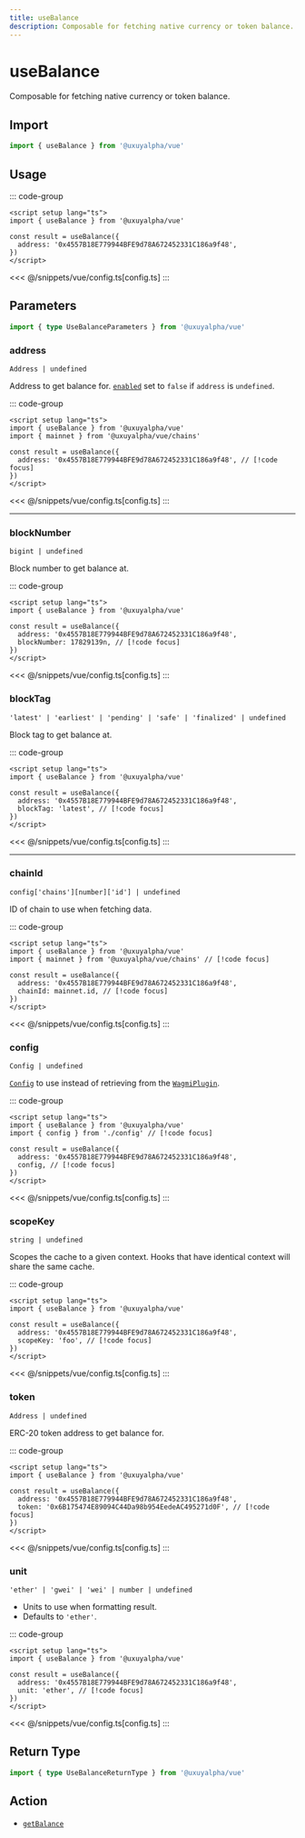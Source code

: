 ```yaml
---
title: useBalance
description: Composable for fetching native currency or token balance.
---
```


<script setup>
const packageName = '@uxuyalpha/vue'
const actionName = 'getBalance'
const typeName = 'GetBalance'
const TData = '{ decimals: number; formatted: string; symbol: string; value: bigint; }'
const TError = 'GetBalanceErrorType'
</script>

# useBalance

Composable for fetching native currency or token balance.

## Import

```ts
import { useBalance } from '@uxuyalpha/vue'
```

## Usage

::: code-group
```vue [index.vue]
<script setup lang="ts">
import { useBalance } from '@uxuyalpha/vue'

const result = useBalance({
  address: '0x4557B18E779944BFE9d78A672452331C186a9f48',
})
</script>
```
<<< @/snippets/vue/config.ts[config.ts]
:::

## Parameters

```ts
import { type UseBalanceParameters } from '@uxuyalpha/vue'
```

### address

`Address | undefined`

Address to get balance for. [`enabled`](#enabled) set to `false` if `address` is `undefined`.

::: code-group
```vue [index.vue]
<script setup lang="ts">
import { useBalance } from '@uxuyalpha/vue'
import { mainnet } from '@uxuyalpha/vue/chains'

const result = useBalance({
  address: '0x4557B18E779944BFE9d78A672452331C186a9f48', // [!code focus]
})
</script>
```
<<< @/snippets/vue/config.ts[config.ts]
:::

---

### blockNumber

`bigint | undefined`

Block number to get balance at.

::: code-group
```vue [index.vue]
<script setup lang="ts">
import { useBalance } from '@uxuyalpha/vue'

const result = useBalance({
  address: '0x4557B18E779944BFE9d78A672452331C186a9f48',
  blockNumber: 17829139n, // [!code focus]
})
</script>
```
<<< @/snippets/vue/config.ts[config.ts]
:::

### blockTag

`'latest' | 'earliest' | 'pending' | 'safe' | 'finalized' | undefined`

Block tag to get balance at.

::: code-group
```vue [index.vue]
<script setup lang="ts">
import { useBalance } from '@uxuyalpha/vue'

const result = useBalance({
  address: '0x4557B18E779944BFE9d78A672452331C186a9f48',
  blockTag: 'latest', // [!code focus]
})
</script>
```
<<< @/snippets/vue/config.ts[config.ts]
:::

---

### chainId

`config['chains'][number]['id'] | undefined`

ID of chain to use when fetching data.

::: code-group
```vue [index.vue]
<script setup lang="ts">
import { useBalance } from '@uxuyalpha/vue'
import { mainnet } from '@uxuyalpha/vue/chains' // [!code focus]

const result = useBalance({
  address: '0x4557B18E779944BFE9d78A672452331C186a9f48',
  chainId: mainnet.id, // [!code focus]
})
</script>
```
<<< @/snippets/vue/config.ts[config.ts]
:::

### config

`Config | undefined`

[`Config`](/vue/api/createConfig#config) to use instead of retrieving from the [`WagmiPlugin`](/vue/api/WagmiPlugin).

::: code-group
```vue [index.vue]
<script setup lang="ts">
import { useBalance } from '@uxuyalpha/vue'
import { config } from './config' // [!code focus]

const result = useBalance({
  address: '0x4557B18E779944BFE9d78A672452331C186a9f48',
  config, // [!code focus]
})
</script>
```
<<< @/snippets/vue/config.ts[config.ts]
:::

### scopeKey

`string | undefined`

Scopes the cache to a given context. Hooks that have identical context will share the same cache.

::: code-group
```vue [index.vue]
<script setup lang="ts">
import { useBalance } from '@uxuyalpha/vue'

const result = useBalance({
  address: '0x4557B18E779944BFE9d78A672452331C186a9f48',
  scopeKey: 'foo', // [!code focus]
})
</script>
```
<<< @/snippets/vue/config.ts[config.ts]
:::

### token

`Address | undefined`

ERC-20 token address to get balance for.

::: code-group
```vue [index.vue]
<script setup lang="ts">
import { useBalance } from '@uxuyalpha/vue'

const result = useBalance({
  address: '0x4557B18E779944BFE9d78A672452331C186a9f48',
  token: '0x6B175474E89094C44Da98b954EedeAC495271d0F', // [!code focus]
})
</script>
```
<<< @/snippets/vue/config.ts[config.ts]
:::

### unit

`'ether' | 'gwei' | 'wei' | number | undefined`

- Units to use when formatting result.
- Defaults to `'ether'`.

::: code-group
```vue [index.vue]
<script setup lang="ts">
import { useBalance } from '@uxuyalpha/vue'

const result = useBalance({
  address: '0x4557B18E779944BFE9d78A672452331C186a9f48',
  unit: 'ether', // [!code focus]
})
</script>
```
<<< @/snippets/vue/config.ts[config.ts]
:::

<!--@include: @shared/query-options.md-->

## Return Type

```ts
import { type UseBalanceReturnType } from '@uxuyalpha/vue'
```

<!--@include: @shared/query-result.md-->

<!--@include: @shared/query-imports.md-->

## Action

- [`getBalance`](/core/api/actions/getBalance)
